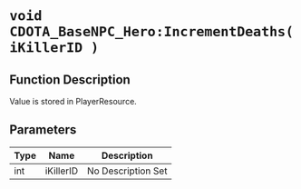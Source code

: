 # `void CDOTA_BaseNPC_Hero:IncrementDeaths(iKillerID )`
## Function Description
Value is stored in PlayerResource.
## Parameters
Type|Name|Description
--|--|--
int|iKillerID|No Description Set
